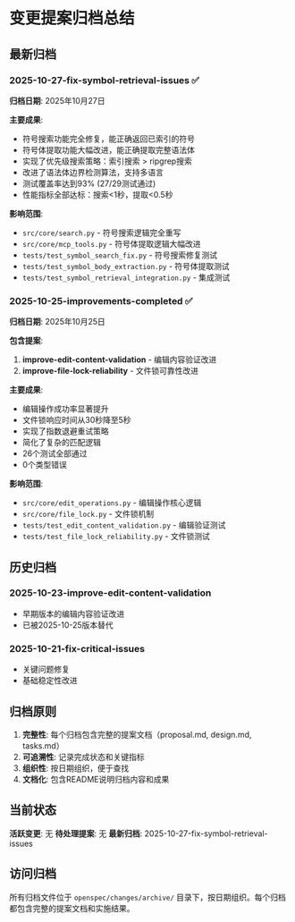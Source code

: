 # 变更提案归档总结

## 最新归档

### 2025-10-27-fix-symbol-retrieval-issues ✅
**归档日期**: 2025年10月27日

**主要成果**:
- 符号搜索功能完全修复，能正确返回已索引的符号
- 符号体提取功能大幅改进，能正确提取完整语法体
- 实现了优先级搜索策略：索引搜索 > ripgrep搜索
- 改进了语法体边界检测算法，支持多语言
- 测试覆盖率达到93% (27/29测试通过)
- 性能指标全部达标：搜索<1秒，提取<0.5秒

**影响范围**:
- `src/core/search.py` - 符号搜索逻辑完全重写
- `src/core/mcp_tools.py` - 符号体提取逻辑大幅改进
- `tests/test_symbol_search_fix.py` - 符号搜索修复测试
- `tests/test_symbol_body_extraction.py` - 符号体提取测试
- `tests/test_symbol_retrieval_integration.py` - 集成测试

### 2025-10-25-improvements-completed ✅
**归档日期**: 2025年10月25日

**包含提案**:
1. **improve-edit-content-validation** - 编辑内容验证改进
2. **improve-file-lock-reliability** - 文件锁可靠性改进

**主要成果**:
- 编辑操作成功率显著提升
- 文件锁响应时间从30秒降至5秒
- 实现了指数退避重试策略
- 简化了复杂的匹配逻辑
- 26个测试全部通过
- 0个类型错误

**影响范围**:
- `src/core/edit_operations.py` - 编辑操作核心逻辑
- `src/core/file_lock.py` - 文件锁机制
- `tests/test_edit_content_validation.py` - 编辑验证测试
- `tests/test_file_lock_reliability.py` - 文件锁测试

## 历史归档

### 2025-10-23-improve-edit-content-validation
- 早期版本的编辑内容验证改进
- 已被2025-10-25版本替代

### 2025-10-21-fix-critical-issues
- 关键问题修复
- 基础稳定性改进

## 归档原则

1. **完整性**: 每个归档包含完整的提案文档（proposal.md, design.md, tasks.md）
2. **可追溯性**: 记录完成状态和关键指标
3. **组织性**: 按日期组织，便于查找
4. **文档化**: 包含README说明归档内容和成果

## 当前状态

**活跃变更**: 无
**待处理提案**: 无
**最新归档**: 2025-10-27-fix-symbol-retrieval-issues

## 访问归档

所有归档文件位于 `openspec/changes/archive/` 目录下，按日期组织。每个归档都包含完整的提案文档和实施结果。